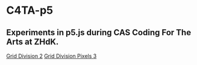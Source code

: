 # C4TA-p5

## Experiments in p5.js during CAS Coding For The Arts at ZHdK.

[Grid Division 2](https://dersenn.github.io/C4TA-p5/211011-Grid-Division-2/)
[Grid Division Pixels 3](https://dersenn.github.io/C4TA-p5/211011-Grid-Division-Pixels-3/)
